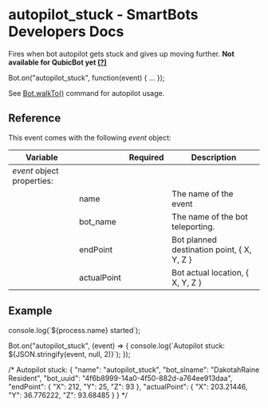 # autopilot\_stuck - SmartBots Developers Docs

Fires when bot autopilot gets stuck and gives up moving further. **Not available for QubicBot yet [(?)](https://www.mysmartbots.com/dev/docs/New_features_and_QubicBot "New features and QubicBot")**

Bot.on("autopilot\_stuck", function(event) { ... });

See [Bot.walkTo()](https://www.mysmartbots.com/dev/docs/Bot_Playground/Commands/walkTo "Bot Playground/Commands/walkTo") command for autopilot usage.

## Reference

This event comes with the following _event_ object:

| Variable |     | Required | Description |
| --- | --- | --- | --- |
| _event_ object properties: |     |     |     |
|     | name |     | The name of the event |
|     | bot\_name |     | The name of the bot teleporting. |
|     | endPoint |     | Bot planned destination point, { X, Y, Z } |
|     | actualPoint |     | Bot actual location, { X, Y, Z } |

## Example

console.log(\`${process.name} started\`);

Bot.on("autopilot\_stuck", (event) \=> {
	console.log(\`Autopilot stuck: ${JSON.stringify(event, null, 2)}\`);
});

/\*
Autopilot stuck: {
  "name": "autopilot\_stuck",
  "bot\_slname": "DakotahRaine Resident",
  "bot\_uuid": "4f6b8999-14a0-4f50-882d-a764ee913daa",
  "endPoint": {
    "X": 212,
    "Y": 25,
    "Z": 93
  },
  "actualPoint": {
    "X": 203.21446,
    "Y": 36.776222,
    "Z": 93.68485
  }
}
\*/
